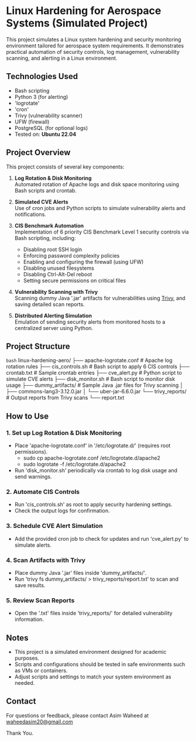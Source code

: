 # Linux Hardening for Aerospace Systems (Simulated Project)
This project simulates a Linux system hardening and security monitoring environment tailored for aerospace system requirements. It demonstrates practical automation of security controls, log management, vulnerability scanning, and alerting in a Linux environment.

## Technologies Used
- Bash scripting
- Python 3 (for alerting)
- 'logrotate'
- 'cron'
- Trivy (vulnerability scanner)
- UFW (firewall)
- PostgreSQL (for optional logs)
- Tested on: **Ubuntu 22.04**

## Project Overview
This project consists of several key components:

1. **Log Rotation & Disk Monitoring**  
   Automated rotation of Apache logs and disk space monitoring using Bash scripts and crontab.

2. **Simulated CVE Alerts**  
   Use of cron jobs and Python scripts to simulate vulnerability alerts and notifications.

3. **CIS Benchmark Automation**  
   Implementation of 6 priority CIS Benchmark Level 1 security controls via Bash scripting, including:  
   - Disabling root SSH login  
   - Enforcing password complexity policies  
   - Enabling and configuring the firewall (using UFW)  
   - Disabling unused filesystems  
   - Disabling Ctrl-Alt-Del reboot  
   - Setting secure permissions on critical files

4. **Vulnerability Scanning with Trivy**  
   Scanning dummy Java '.jar' artifacts for vulnerabilities using [Trivy](https://github.com/aquasecurity/trivy), and saving detailed scan reports.

5. **Distributed Alerting Simulation**  
   Emulation of sending security alerts from monitored hosts to a centralized server using Python.

## Project Structure
```bash```
linux-hardening-aero/
├── apache-logrotate.conf          # Apache log rotation rules
├── cis_controls.sh                # Bash script to apply 6 CIS controls
├── crontab.txt                    # Sample crontab entries
├── cve_alert.py                   # Python script to simulate CVE alerts
├── disk_monitor.sh                # Bash script to monitor disk usage
├── dummy_artifacts/               # Sample Java .jar files for Trivy scanning
│   ├── commons-lang3-3.12.0.jar
│   └── uber-jar-6.6.0.jar
└── trivy_reports/                 # Output reports from Trivy scans
    └── report.txt

## How to Use
### 1. Set up Log Rotation & Disk Monitoring

- Place 'apache-logrotate.conf' in '/etc/logrotate.d/' (requires root permissions).
  - sudo cp apache-logrotate.conf /etc/logrotate.d/apache2
  - sudo logrotate -f /etc/logrotate.d/apache2
- Run 'disk_monitor.sh' periodically via crontab to log disk usage and send warnings.

### 2. Automate CIS Controls

- Run 'cis_controls.sh' as root to apply security hardening settings.
- Check the output logs for confirmation.

### 3. Schedule CVE Alert Simulation

- Add the provided cron job to check for updates and run 'cve_alert.py' to simulate alerts.

### 4. Scan Artifacts with Trivy

- Place dummy Java '.jar' files inside 'dummy_artifacts/'.
- Run 'trivy fs dummy_artifacts/ > trivy_reports/report.txt' to scan and save results.

### 5. Review Scan Reports

- Open the '.txt' files inside 'trivy_reports/' for detailed vulnerability information.

## Notes

- This project is a simulated environment designed for academic purposes.
- Scripts and configurations should be tested in safe environments such as VMs or containers.
- Adjust scripts and settings to match your system environment as needed.

## Contact

For questions or feedback, please contact Asim Waheed at waheedasim20@gmail.com

Thank You.
